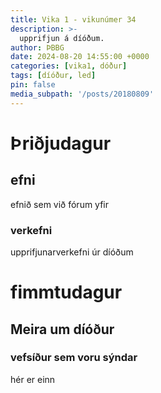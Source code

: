 ```yaml
---
title: Vika 1 - vikunúmer 34
description: >-
  upprifjun á díóðum. 
author: ÞBBG
date: 2024-08-20 14:55:00 +0000
categories: [vika1, dóður]
tags: [díóður, led]
pin: false
media_subpath: '/posts/20180809'
---
```


# Þriðjudagur

## efni

efnið sem við fórum yfir

### verkefni 

upprifjunarverkefni úr díóðum

# fimmtudagur

## Meira um díóður

### vefsíður sem voru sýndar

hér er einn